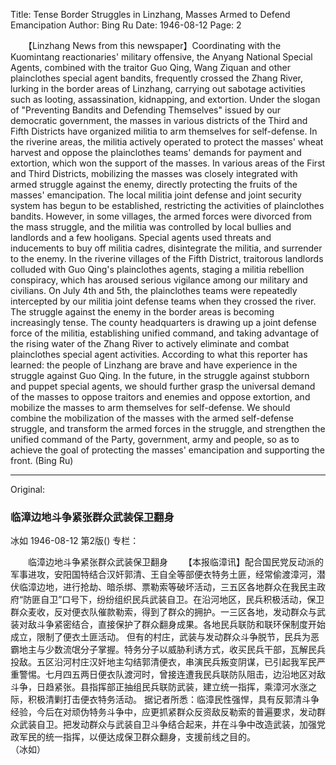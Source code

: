 Title: Tense Border Struggles in Linzhang, Masses Armed to Defend Emancipation
Author: Bing Ru
Date: 1946-08-12
Page: 2

　　【Linzhang News from this newspaper】Coordinating with the Kuomintang reactionaries' military offensive, the Anyang National Special Agents, combined with the traitor Guo Qing, Wang Ziquan and other plainclothes special agent bandits, frequently crossed the Zhang River, lurking in the border areas of Linzhang, carrying out sabotage activities such as looting, assassination, kidnapping, and extortion. Under the slogan of "Preventing Bandits and Defending Themselves" issued by our democratic government, the masses in various districts of the Third and Fifth Districts have organized militia to arm themselves for self-defense. In the riverine areas, the militia actively operated to protect the masses' wheat harvest and oppose the plainclothes teams' demands for payment and extortion, which won the support of the masses. In various areas of the First and Third Districts, mobilizing the masses was closely integrated with armed struggle against the enemy, directly protecting the fruits of the masses' emancipation. The local militia joint defense and joint security system has begun to be established, restricting the activities of plainclothes bandits.
    However, in some villages, the armed forces were divorced from the mass struggle, and the militia was controlled by local bullies and landlords and a few hooligans. Special agents used threats and inducements to buy off militia cadres, disintegrate the militia, and surrender to the enemy. In the riverine villages of the Fifth District, traitorous landlords colluded with Guo Qing's plainclothes agents, staging a militia rebellion conspiracy, which has aroused serious vigilance among our military and civilians. On July 4th and 5th, the plainclothes teams were repeatedly intercepted by our militia joint defense teams when they crossed the river. The struggle against the enemy in the border areas is becoming increasingly tense. The county headquarters is drawing up a joint defense force of the militia, establishing unified command, and taking advantage of the rising water of the Zhang River to actively eliminate and combat plainclothes special agent activities.
    According to what this reporter has learned: the people of Linzhang are brave and have experience in the struggle against Guo Qing. In the future, in the struggle against stubborn and puppet special agents, we should further grasp the universal demand of the masses to oppose traitors and enemies and oppose extortion, and mobilize the masses to arm themselves for self-defense. We should combine the mobilization of the masses with the armed self-defense struggle, and transform the armed forces in the struggle, and strengthen the unified command of the Party, government, army and people, so as to achieve the goal of protecting the masses' emancipation and supporting the front.
    (Bing Ru)



<hr /> 

Original: 


### 临漳边地斗争紧张群众武装保卫翻身
冰如
1946-08-12
第2版()
专栏：

　　临漳边地斗争紧张群众武装保卫翻身
　　【本报临漳讯】配合国民党反动派的军事进攻，安阳国特结合汉奸郭清、王自全等部便衣特务土匪，经常偷渡漳河，潜伏临漳边地，进行抢劫、暗杀绑、票勒索等破坏活动，三五区各地群众在我民主政府“防匪自卫”口号下，纷纷组织民兵武装自卫。在沿河地区，民兵积极活动，保卫群众麦收，反对便衣队催款勒索，得到了群众的拥护。一三区各地，发动群众与武装对敌斗争紧密结合，直接保护了群众翻身成果。各地民兵联防和联环保制度开始成立，限制了便衣土匪活动。
    但有的村庄，武装与发动群众斗争脱节，民兵为恶霸地主与少数流氓分子掌握。特务分子以威胁利诱方式，收买民兵干部，瓦解民兵投敌。五区沿河村庄汉奸地主勾结郭清便衣，串演民兵叛变阴谋，已引起我军民严重警惕。七月四五两日便衣队渡河时，曾接连遭我民兵联防队阻击，边沿地区对敌斗争，日趋紧张。县指挥部正抽组民兵联防武装，建立统一指挥，乘漳河水涨之际，积极清剿打击便衣特务活动。
    据记者所悉：临漳民性强悍，具有反郭清斗争经验，今后在对顽伪特务斗争中，应更抓紧群众反资敌反勒索的普遍要求，发动群众武装自卫。把发动群众与武装自卫斗争结合起来，并在斗争中改造武装，加强党政军民的统一指挥，以便达成保卫群众翻身，支援前线之目的。  
    （冰如）

